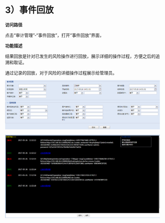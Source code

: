 

# 3）事件回放

**访问路径**

点击“审计管理”-“事件回放”，打开“事件回放”界面，

**功能描述**

结果回放是针对已发生的风险操作进行回放，展示详细的操作过程，方便之后的追溯和取证。

通过记录的回放，对于风险的详细操作过程展示给管理员。

![](/images/operation/audit/aud/aud-4.png)

![](/images/operation/audit/aud/aud-5.png)
